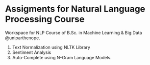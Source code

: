 # Assigments for Natural Language Processing Course
Workspace for NLP Course of B.Sc. in Machine Learning &amp; Big Data @uniparthenope.

1. Text Normalization using NLTK Library
2. Sentiment Analysis
3. Auto-Complete using N-Gram Language Models.
